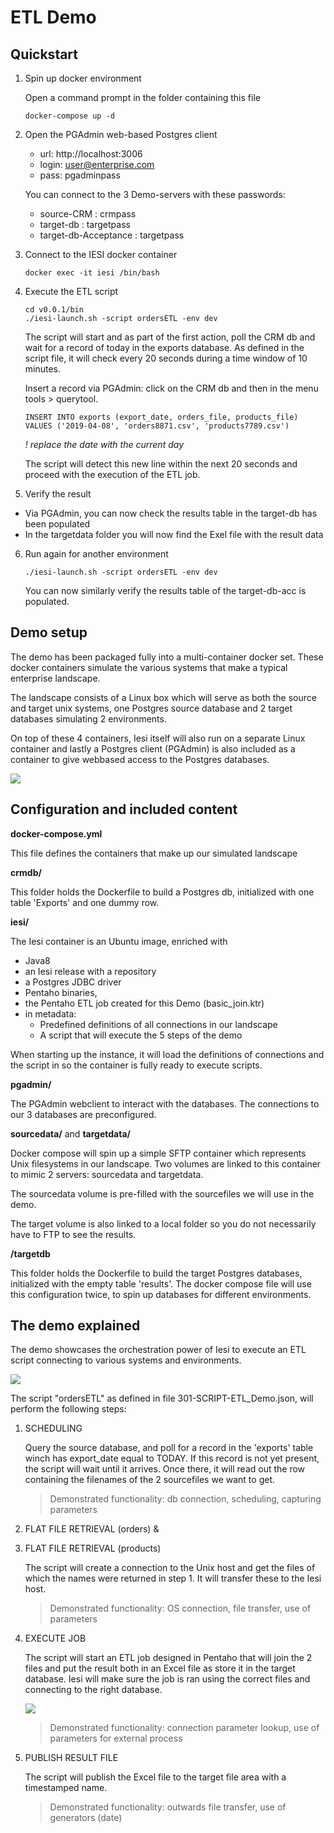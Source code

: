 # ETL Demo
## Quickstart

 1. Spin up docker environment
 
	Open a command prompt in the folder containing this file
	
	 `docker-compose up -d`

2. Open the PGAdmin web-based Postgres client

	- url: http://localhost:3006
	- login: user@enterprise.com
	- pass: pgadminpass


	You can connect to the 3 Demo-servers with these passwords:
	- source-CRM : crmpass
	- target-db : targetpass
	- target-db-Acceptance : targetpass

3. Connect to the IESI docker container

   `docker exec -it iesi /bin/bash`

4. Execute the ETL script
	```
	cd v0.0.1/bin
	./iesi-launch.sh -script ordersETL -env dev
	```
	The script will start and as part of the first action, poll the CRM db and wait for a record of today in the exports database. As defined in the script file, it will check every 20 seconds during a time window of 10 minutes.
	
	 Insert a record via PGAdmin: click on the CRM db and then in the menu tools > querytool.
	 
	 `INSERT INTO exports (export_date, orders_file, products_file) VALUES ('2019-04-08', 'orders8871.csv', 'products7789.csv')`
	 
	 *! replace the date with the current day*

	The script will detect this new line within the next 20 seconds and proceed with the execution of the ETL job.
	
5. Verify the result

  - Via PGAdmin, you can now check the results table in the target-db has been populated
  - In the targetdata folder you will now find the Exel file with the result data

6. Run again for another environment

	`./iesi-launch.sh -script ordersETL -env dev`
	
	You can now similarly verify the results table of the target-db-acc is populated.

## Demo setup

The demo has been packaged fully into a multi-container docker set. These docker containers simulate the various systems that make a typical enterprise landscape.

The landscape consists of a Linux box which will serve as both the source and target unix systems, one Postgres source database and 2 target databases simulating 2 environments.

On top of these 4 containers, Iesi itself will also run on a separate Linux container and lastly a Postgres client (PGAdmin) is also included as a container to give webbased access to the Postgres databases.

![
](doc/architecture.png)

## Configuration and included content

**docker-compose.yml**

This file defines the containers that make up our simulated landscape

**crmdb/**

This folder holds the Dockerfile to build a Postgres db, initialized with one table 'Exports' and one dummy row.

**iesi/**

The Iesi container is an Ubuntu image, enriched with  
- Java8  
- an Iesi release with a repository  
- a Postgres JDBC driver  
- Pentaho binaries,
- the Pentaho ETL job created for this Demo (basic_join.ktr)
- in metadata:
  - Predefined definitions of all connections in our landscape  
  - A script that will execute the 5 steps of the demo

When starting up the instance, it will load the definitions of connections and the script in so the container is fully ready to execute scripts.

**pgadmin/**

The PGAdmin webclient to interact with the databases. The connections to our 3 databases are preconfigured.

**sourcedata/** and **targetdata/**

Docker compose will spin up a simple SFTP container which represents Unix filesystems in our landscape. Two volumes are linked to this container to mimic 2 servers: sourcedata and targetdata.

The sourcedata volume is pre-filled with the sourcefiles we will use in the demo.

The target volume is also linked to a local folder so you do not necessarily have to FTP to see the results.

**/targetdb**

This folder holds the Dockerfile to build the target Postgres databases, initialized with the empty table 'results'. The docker compose file will use this configuration twice, to spin up databases for different environments.

## The demo explained

The demo showcases the orchestration power of Iesi to execute an ETL script connecting to various systems and environments.

![
](doc/script.png)

The script "ordersETL" as defined in file 301-SCRIPT-ETL_Demo.json, will perform the following steps:

1.  SCHEDULING  

    Query the source database, and poll for a record in the 'exports' table winch has export_date equal to TODAY. If this record is not yet present, the script will wait until it arrives. Once there, it will read out the row containing the filenames of the 2 sourcefiles we want to get.  
	> Demonstrated functionality: db connection, scheduling, capturing parameters
    
2.  FLAT FILE RETRIEVAL (orders) &
3.  FLAT FILE RETRIEVAL (products)

    The script will create a connection to the Unix host and get the files of which the names were returned in step 1. It will transfer these to the Iesi host.  
    
	> Demonstrated functionality: OS connection, file transfer, use of parameters
    
4.  EXECUTE JOB  

    The script will start an ETL job designed in Pentaho that will join the 2 files and put the result both in an Excel file as store it in the target database. Iesi will make sure the job is ran using the correct files and connecting to the right database.  
    
    ![
](doc/ETL.png)
	> Demonstrated functionality: connection parameter lookup, use of parameters for external process
    
5.  PUBLISH RESULT FILE  

    The script will publish the Excel file to the target file area with a timestamped name.  
	> Demonstrated functionality: outwards file transfer, use of generators (date)
